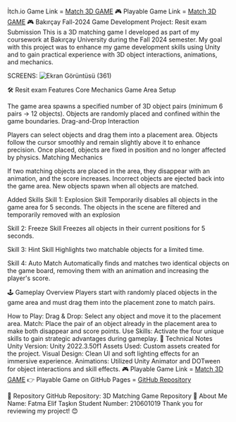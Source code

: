 İtch.io Game Link = [Match 3D GAME](https://eflinns.itch.io/match3d)
🎮 Playable Game Link = [Match 3D GAME](https://play.unity.com/en/games/995385ca-35b0-47a4-b2bd-deaea49b8d77/210601019fatmaeliftaskinmatch3d)
🎮 Bakırçay Fall-2024 Game Development Project: Resit exam Submission
This is a 3D matching game I developed as part of my coursework at Bakırçay University during the Fall 2024 semester. My goal with this project was to enhance my game development skills using Unity and to gain practical experience with 3D object interactions, animations, and mechanics.

SCREENS:
![Ekran Görüntüsü (361)](https://github.com/user-attachments/assets/66117ead-f58f-424d-9dce-5d6de1ce4b20)


🛠️ Resit exam Features
Core Mechanics
Game Area Setup

The game area spawns a specified number of 3D object pairs (minimum 6 pairs -> 12 objects).
Objects are randomly placed and confined within the game boundaries.
Drag-and-Drop Interaction

Players can select objects and drag them into a placement area.
Objects follow the cursor smoothly and remain slightly above it to enhance precision.
Once placed, objects are fixed in position and no longer affected by physics.
Matching Mechanics

If two matching objects are placed in the area, they disappear with an animation, and the score increases.
Incorrect objects are ejected back into the game area.
New objects spawn when all objects are matched.

Added Skills
Skill 1: Explosion Skill
Temporarily disables all objects in the game area for 5 seconds. The objects in the scene are filtered and temporarily removed with an explosion

Skill 2: Freeze Skill
Freezes all objects in their current positions for 5 seconds.

Skill 3: Hint Skill
Highlights two matchable objects for a limited time.

Skill 4: Auto Match
Automatically finds and matches two identical objects on the game board, removing them with an animation and increasing the player's score.

🕹️ Gameplay Overview
Players start with randomly placed objects in the game area and must drag them into the placement zone to match pairs.

How to Play:
Drag & Drop: Select any object and move it to the placement area.
Match: Place the pair of an object already in the placement area to make both disappear and score points.
Use Skills: Activate the four unique skills to gain strategic advantages during gameplay.
📝 Technical Notes
Unity Version: Unity 2022.3.50f1
Assets Used: Custom assets created for the project.
Visual Design: Clean UI and soft lighting effects for an immersive experience.
Animations: Utilized Unity Animator and DOTween for object interactions and skill effects.
🎮 Playable Game Link = [Match 3D GAME](https://play.unity.com/en/games/995385ca-35b0-47a4-b2bd-deaea49b8d77/210601019fatmaeliftaskinmatch3d)
👉 Playable Game on GitHub Pages = [GitHub Repository](https://github.com/feliftaskin/Bakircay-210601019-FatmaElifTaskin-Match3d-But/tree/main?tab=readme-ov-file)


📂 Repository
GitHub Repository: 3D Matching Game Repository
🙋 About Me
Name: Fatma Elif Taşkın
Student Number: 210601019
Thank you for reviewing my project! 😊
